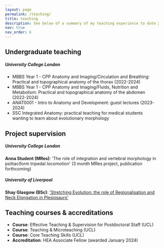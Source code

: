```yaml
---
layout: page
permalink: /teaching/
title: teaching
description: See below of a summary of my teaching experience to date 👨‍🏫
nav: true
nav_order: 6
---
```


<h2>Undergraduate teaching</h2>
<h5>University College London</h5>
<ul>
    <li>MBBS Year 1 - CPP Anatomy and Imaging/Circulation and Breathing: Practical and topographical anatomy of the thorax (2022-2024)</li>
    <li>MBBS Year 1 - CPP Anatomy and Imaging/Fluids, Nutrition and Metabolism: Practical and topographical anatomy of the abdomen (2022-2024)</li>
    <li>ANAT0001 - Intro to Anatomy and Development: guest lectures (2023-2024)</li>
    <li>SSC Integrated Anatomy: practical teaching for medical students wanting to learn about evolutionary morphology</li>
</ul>


<h2>Project supervision</h2>
<h5>University College London</h5>
<p><b>Anna Student (MRes)</b>: 'The role of integration and vertebral morphology in psittaciform tripedal locomotion' (3 month MRes project, publication forthcoming)</p>

<h5>University of Liverpool</h5>
<p><b>Shay Glasgow (BSc)</b>: <a href="https://researchonline.ljmu.ac.uk/id/eprint/10466/">'Stretching Evolution: the role of Regionalisation and Neck Elongation in Plesiosaurs'</a></p>


<h2>Teaching courses & accreditations</h2>
<ul>
    <li><b>Course</b>: Effective Teaching & Supervision for Postdoctoral Staff (UCL) </li>
    <li><b>Course</b>: Teaching & Microteaching (UCL) </li>
    <li><b>Course</b>: Core Teaching Skills (UCL)</li>
    <li><b>Accreditation</b>: HEA Associate Fellow (awarded January 2024)</li>
</ul>